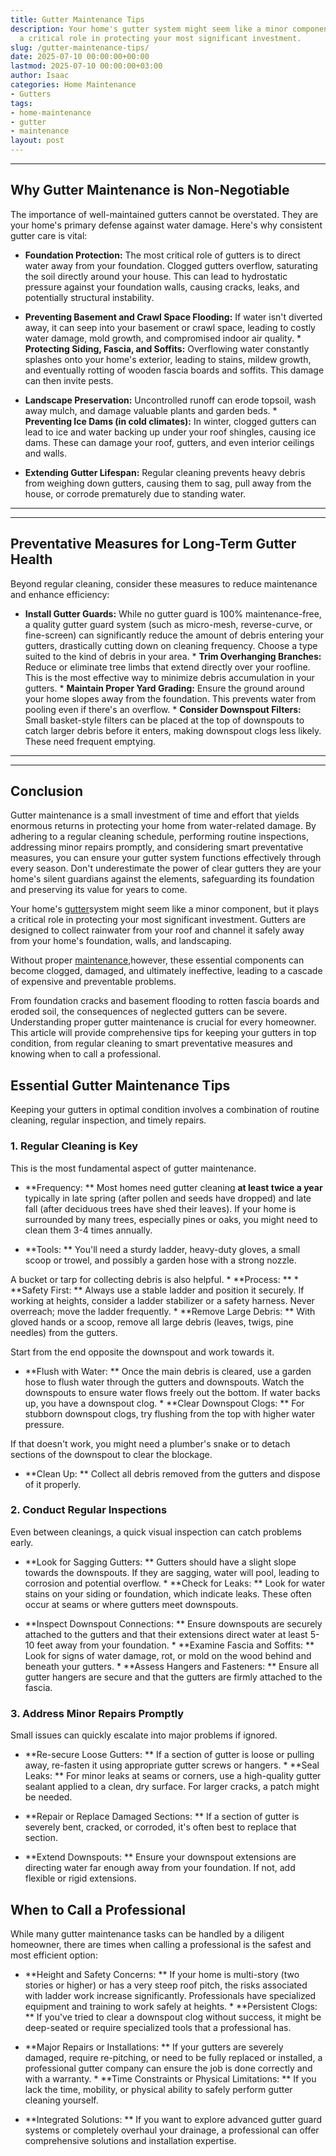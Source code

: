 ```yaml
---
title: Gutter Maintenance Tips
description: Your home's gutter system might seem like a minor component, but it plays
  a critical role in protecting your most significant investment.
slug: /gutter-maintenance-tips/
date: 2025-07-10 00:00:00+00:00
lastmod: 2025-07-10 00:00:00+03:00
author: Isaac
categories: Home Maintenance
- Gutters
tags:
- home-maintenance
- gutter
- maintenance
layout: post
---
```

---

## Why Gutter Maintenance is Non-Negotiable
The importance of well-maintained gutters cannot be overstated. They are your home's primary defense against water damage. Here's why consistent gutter care is vital:

* **Foundation Protection:** The most critical role of gutters is to direct water away from your foundation. Clogged gutters overflow, saturating the soil directly around your house. This can lead to hydrostatic pressure against your foundation walls, causing cracks, leaks, and potentially structural instability.

* **Preventing Basement and Crawl Space Flooding:** If water isn't diverted away, it can seep into your basement or crawl space, leading to costly water damage, mold growth, and compromised indoor air quality. * **Protecting Siding, Fascia, and Soffits:** Overflowing water constantly splashes onto your home's exterior, leading to stains, mildew growth, and eventually rotting of wooden fascia boards and soffits. This damage can then invite pests.

* **Landscape Preservation:** Uncontrolled runoff can erode topsoil, wash away mulch, and damage valuable plants and garden beds. * **Preventing Ice Dams (in cold climates):** In winter, clogged gutters can lead to ice and water backing up under your roof shingles, causing ice dams. These can damage your roof, gutters, and even interior ceilings and walls.

* **Extending Gutter Lifespan:** Regular cleaning prevents heavy debris from weighing down gutters, causing them to sag, pull away from the house, or corrode prematurely due to standing water.
---
---

## Preventative Measures for Long-Term Gutter Health
Beyond regular cleaning, consider these measures to reduce maintenance and enhance efficiency:

* **Install Gutter Guards:** While no gutter guard is 100% maintenance-free, a quality gutter guard system (such as micro-mesh, reverse-curve, or fine-screen) can significantly reduce the amount of debris entering your gutters, drastically cutting down on cleaning frequency. Choose a type suited to the kind of debris in your area. * **Trim Overhanging Branches:** Reduce or eliminate tree limbs that extend directly over your roofline.
This is the most effective way to minimize debris accumulation in your gutters. * **Maintain Proper Yard Grading:** Ensure the ground around your home slopes away from the foundation. This prevents water from pooling even if there's an overflow. * **Consider Downspout Filters:** Small basket-style filters can be placed at the top of downspouts to catch larger debris before it enters, making downspout clogs less likely. These need frequent emptying.
---
---

## Conclusion
Gutter maintenance is a small investment of time and effort that yields enormous returns in protecting your home from water-related damage. By adhering to a regular cleaning schedule, performing routine inspections, addressing minor repairs promptly, and considering smart preventative measures, you can ensure your gutter system functions effectively through every season.
Don't underestimate the power of clear gutters  they are your home's silent guardians against the elements, safeguarding its foundation and preserving its value for years to come.

Your home's [gutter](https://pestpolicy.com/gutter-downspout-adapter/)system might seem like a minor component, but it plays a critical role in protecting your most significant investment. Gutters are designed to collect rainwater from your roof and channel it safely away from your home's foundation, walls, and landscaping.

Without proper [maintenance](https://pestpolicy.com/ask-isaac-ep-16-top-5-simple-solutions-for-bathroom-maintenance/),however, these essential components can become clogged, damaged, and ultimately ineffective, leading to a cascade of expensive and preventable problems.

From foundation cracks and basement flooding to rotten fascia boards and eroded soil, the consequences of neglected gutters can be severe. Understanding proper gutter maintenance is crucial for every homeowner. This article will provide comprehensive tips for keeping your gutters in top condition, from regular cleaning to smart preventative measures and knowing when to call a professional.

##  Essential Gutter Maintenance Tips

Keeping your gutters in optimal condition involves a combination of routine cleaning, regular inspection, and timely repairs.

###  1. Regular Cleaning is Key

This is the most fundamental aspect of gutter maintenance.

* **Frequency: ** Most homes need gutter cleaning **at least twice a year** typically in late spring (after pollen and seeds have dropped) and late fall (after deciduous trees have shed their leaves). If your home is surrounded by many trees, especially pines or oaks, you might need to clean them 3-4 times annually.

* **Tools: ** You'll need a sturdy ladder, heavy-duty gloves, a small scoop or trowel, and possibly a garden hose with a strong nozzle.

A bucket or tarp for collecting debris is also helpful. * **Process: ** * **Safety First: ** Always use a stable ladder and position it securely. If working at heights, consider a ladder stabilizer or a safety harness. Never overreach; move the ladder frequently. * **Remove Large Debris: ** With gloved hands or a scoop, remove all large debris (leaves, twigs, pine needles) from the gutters.

Start from the end opposite the downspout and work towards it.

* **Flush with Water: ** Once the main debris is cleared, use a garden hose to flush water through the gutters and downspouts. Watch the downspouts to ensure water flows freely out the bottom. If water backs up, you have a downspout clog. * **Clear Downspout Clogs: ** For stubborn downspout clogs, try flushing from the top with higher water pressure.

If that doesn't work, you might need a plumber's snake or to detach sections of the downspout to clear the blockage.

* **Clean Up: ** Collect all debris removed from the gutters and dispose of it properly.

###  2. Conduct Regular Inspections

Even between cleanings, a quick visual inspection can catch problems early.

* **Look for Sagging Gutters: ** Gutters should have a slight slope towards the downspouts. If they are sagging, water will pool, leading to corrosion and potential overflow. * **Check for Leaks: ** Look for water stains on your siding or foundation, which indicate leaks. These often occur at seams or where gutters meet downspouts.

* **Inspect Downspout Connections: ** Ensure downspouts are securely attached to the gutters and that their extensions direct water at least 5-10 feet away from your foundation. * **Examine Fascia and Soffits: ** Look for signs of water damage, rot, or mold on the wood behind and beneath your gutters. * **Assess Hangers and Fasteners: ** Ensure all gutter hangers are secure and that the gutters are firmly attached to the fascia.

###  3. Address Minor Repairs Promptly

Small issues can quickly escalate into major problems if ignored.

* **Re-secure Loose Gutters: ** If a section of gutter is loose or pulling away, re-fasten it using appropriate gutter screws or hangers. * **Seal Leaks: ** For minor leaks at seams or corners, use a high-quality gutter sealant applied to a clean, dry surface. For larger cracks, a patch might be needed.

* **Repair or Replace Damaged Sections: ** If a section of gutter is severely bent, cracked, or corroded, it's often best to replace that section.

* **Extend Downspouts: ** Ensure your downspout extensions are directing water far enough away from your foundation. If not, add flexible or rigid extensions.

##  When to Call a Professional

While many gutter maintenance tasks can be handled by a diligent homeowner, there are times when calling a professional is the safest and most efficient option:

* **Height and Safety Concerns: ** If your home is multi-story (two stories or higher) or has a very steep roof pitch, the risks associated with ladder work increase significantly. Professionals have specialized equipment and training to work safely at heights. * **Persistent Clogs: ** If you've tried to clear a downspout clog without success, it might be deep-seated or require specialized tools that a professional has.

* **Major Repairs or Installations: ** If your gutters are severely damaged, require re-pitching, or need to be fully replaced or installed, a professional gutter company can ensure the job is done correctly and with a warranty. * **Time Constraints or Physical Limitations: ** If you lack the time, mobility, or physical ability to safely perform gutter cleaning yourself.

* **Integrated Solutions: ** If you want to explore advanced gutter guard systems or completely overhaul your drainage, a professional can offer comprehensive solutions and installation expertise.